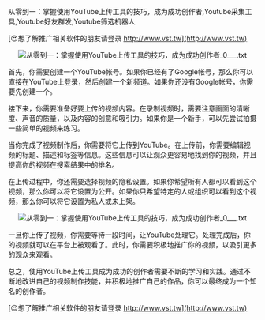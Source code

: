 从零到一：掌握使用YouTube上传工具的技巧，成为成功创作者,Youtube采集工具,Youtube好友群发,Youtube筛选机器人

[😍想了解推广相关软件的朋友请登录 http://www.vst.tw](http://www.vst.tw)

 <center><img src="https://vst.tw/MP4/tuiguang/png/8.png" alt="从零到一：掌握使用YouTube上传工具的技巧，成为成功创作者_0___.txt"></center>

首先，你需要创建一个YouTube帐号。如果你已经有了Google帐号，那么你可以直接在YouTube上登录，然后创建一个新频道。如果你还没有Google帐号，你需要先创建一个。

接下来，你需要准备好要上传的视频内容。在录制视频时，需要注意画面的清晰度、声音的质量，以及内容的创意和吸引力。如果你是一个新手，可以先尝试拍摄一些简单的视频来练习。

当你完成了视频制作后，你需要将它上传到YouTube。在上传前，你需要编辑视频的标题、描述和标签等信息。这些信息可以让观众更容易地找到你的视频，并且提高你的视频在搜索结果中的排名。

在上传过程中，你还需要选择视频的隐私设置。如果你希望所有人都可以看到这个视频，那么你可以将它设置为公开。如果你只希望特定的人或组织可以看到这个视频，那么你可以将它设置为私人或未上架。

 <center><img src="https://vst.tw/MP4/tuiguang/png/3.png" alt="从零到一：掌握使用YouTube上传工具的技巧，成为成功创作者_0___.txt"></center>

一旦你上传了视频，你需要等待一段时间，让YouTube处理它。处理完成后，你的视频就可以在平台上被观看了。此时，你需要积极地推广你的视频，以吸引更多的观众来观看。

总之，使用YouTube上传工具成为成功的创作者需要不断的学习和实践。通过不断地改进自己的视频制作技能，并积极地推广自己的作品，你可以最终成为一个知名的创作者。

[😍想了解推广相关软件的朋友请登录 http://www.vst.tw](http://www.vst.tw)



